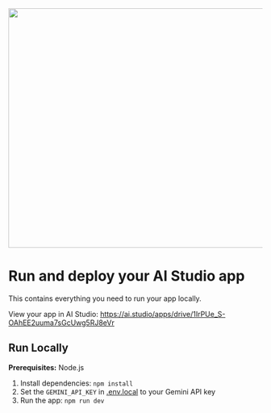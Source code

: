 <div align="center">
<img width="1200" height="475" alt="GHBanner" src="https://github.com/user-attachments/assets/0aa67016-6eaf-458a-adb2-6e31a0763ed6" />
</div>

# Run and deploy your AI Studio app

This contains everything you need to run your app locally.

View your app in AI Studio: https://ai.studio/apps/drive/1IrPUe_S-OAhEE2uuma7sGcUwg5RJ8eVr

## Run Locally

**Prerequisites:**  Node.js


1. Install dependencies:
   `npm install`
2. Set the `GEMINI_API_KEY` in [.env.local](.env.local) to your Gemini API key
3. Run the app:
   `npm run dev`
